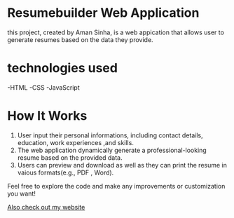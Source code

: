 # Resumebuilder Web Application

this project, created by Aman Sinha, is a web appication that allows user to generate resumes based on the data they provide.

# technologies used
-HTML
-CSS
-JavaScript

# How It Works
1. User input their personal informations, including contact details, education, work experiences ,and skills.
2. The web application dynamically generate a professional-looking resume based on the provided data.
3. Users can preview and download as well as they can print the resume in vaious formats(e.g., PDF , Word).

Feel free to explore the code and make any improvements or customization you want!

[Also check out my website](http://resumebuilder.c1.biz/)
